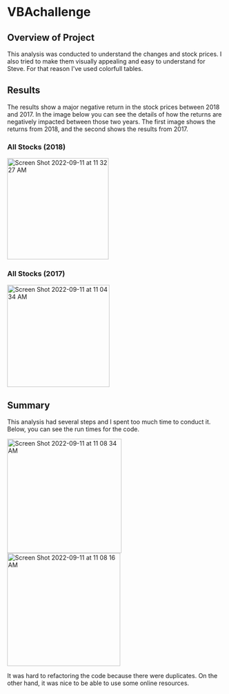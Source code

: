 # VBAchallenge

## Overview of Project

This analysis was conducted to understand the changes and stock prices. I also tried to make them visually appealing and easy to understand for Steve. For that reason I've used colorfull tables.

## Results

The results show a major negative return in the stock prices between 2018 and 2017. In the image below you can see the details of how the returns are negatively impacted between those two years. The first image shows the returns from 2018, and the second shows the results from 2017. 

### All Stocks (2018)
<img width="235" alt="Screen Shot 2022-09-11 at 11 32 27 AM" src="https://user-images.githubusercontent.com/111788394/189536026-5f9fe994-abc2-4c68-9978-34b8f7d12ca8.png">

### All Stocks (2017)
<img width="237" alt="Screen Shot 2022-09-11 at 11 04 34 AM" src="https://user-images.githubusercontent.com/111788394/189536027-82148abb-5b48-469d-b9cb-c8e2801750b0.png">


## Summary

This analysis had several steps and I spent too much time to conduct it. Below, you can see the run times for the code. 

<img width="265" alt="Screen Shot 2022-09-11 at 11 08 34 AM" src="https://user-images.githubusercontent.com/111788394/189535954-b558cf89-c19d-45f8-85ed-f5cb8a043b96.png">

<img width="262" alt="Screen Shot 2022-09-11 at 11 08 16 AM" src="https://user-images.githubusercontent.com/111788394/189535958-08c23eb2-4a0a-43f4-ab45-e1545d5475cd.png">


It was hard to refactoring the code because there were duplicates. On the other hand, it was nice to be able to use some online resources. 


